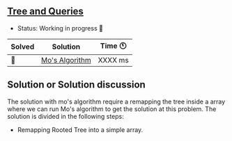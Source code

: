 ## [Tree and Queries](https://codeforces.com/contest/375/problem/D)

- Status: Working in progress :construction: 

Solved | Solution | Time :clock11: | 
--- | --- | --- | 
:construction:  | [Mo's Algorithm](#TODO) | XXXX ms | 

## Solution or Solution discussion

The solution with mo's algorithm require a remapping the tree inside a array where we can run
Mo's algorithm to get the solution at this problem.
The solution is divided in the following steps:

- Remapping Rooted Tree into a simple array.